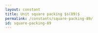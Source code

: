 ```yaml
---
layout: constant
title: Unit square packing $s(89)$
permalink: /constants/square-packing-89/
id: square-packing-89
---
```

